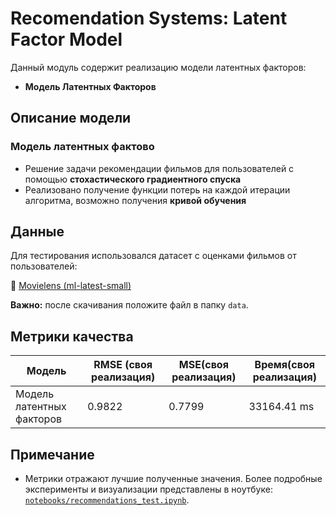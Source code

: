 # Recomendation Systems: Latent Factor Model

Данный модуль содержит реализацию модели латентных факторов:

- **Модель Латентных Факторов**

## Описание модели

### Модель латентных фактово

- Решение задачи рекомендации фильмов для пользователей с помощью **стохастического градиентного спуска**
- Реализовано получение функции потерь на каждой итерации алгоритма, возможно получения **кривой обучения**

## Данные

Для тестирования использовался датасет c оценками фильмов от пользователей:

🔗 [Movielens (ml-latest-small)](https://grouplens.org/datasets/movielens/latest/)

**Важно:** после скачивания положите файл в папку `data`.

## Метрики качества

| Модель               | RMSE (своя реализация) | MSE(своя реализация) | Время(своя реализация) 
|----------------------|-----------------------------|---------------------|--------------------------|
| Модель латентных факторов     | 0.9822                    | 0.7799              | 33164.41 ms                 |



## Примечание

- Метрики отражают лучшие полученные значения. Более подробные эксперименты и визуализации представлены в ноутбуке: [`notebooks/recommendations_test.ipynb`](../notebooks/recommendations_test.ipynb).
